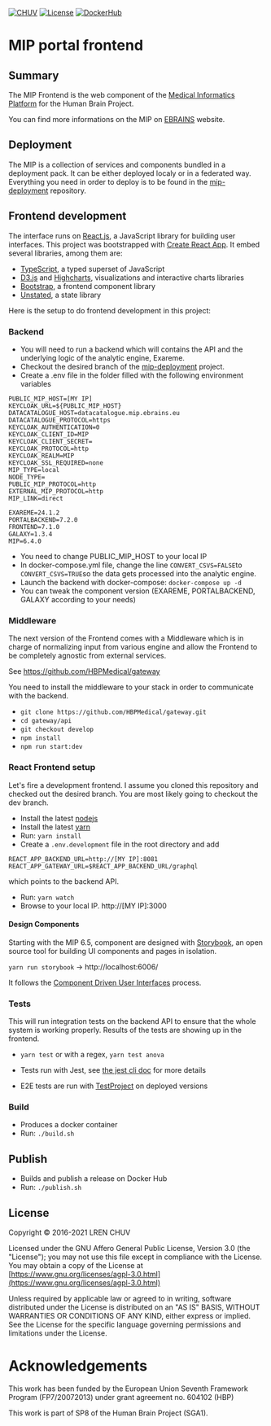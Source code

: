 [![CHUV](https://img.shields.io/badge/HBP-AF4C64.svg)](https://www.humanbrainproject.eu) [![License](https://img.shields.io/badge/license-AGPL--3.0-blue.svg)](https://www.gnu.org/licenses/agpl-3.0.html) [![DockerHub](https://img.shields.io/badge/docker-hbpmip%2Fportal--frontend-008bb8.svg)](https://hub.docker.com/r/hbpmip/portal-frontend/) 

# MIP portal frontend

## Summary

The MIP Frontend is the web component of the [Medical Informatics Platform](http://mip.humanbrainproject.eu/) for the Human Brain Project.

You can find more informations on the MIP on [EBRAINS](https://ebrains.eu/service/medical-informatics-platform) website.

## Deployment

The MIP is a collection of services and components bundled in a deployment pack. It can be either deployed localy or in a federated way. Everything you need in order to deploy is to be found in the [mip-deployment](https://github.com/HBPMedical/mip-deployment) repository.


## Frontend development

The interface runs on [React.js](https://reactjs.org), a JavaScript library for building user interfaces. This project was bootstrapped with [Create React App](https://github.com/facebookincubator/create-react-app).
It embed several libraries, among them are:

- [TypeScript](https://www.typescriptlang.org), a typed superset of JavaScript
- [D3.js](https://d3js.org) and [Highcharts](https://www.highcharts.com), visualizations and interactive charts libraries
- [Bootstrap](https://getbootstrap.com/), a frontend component library
- [Unstated](https://github.com/jamiebuilds/unstated), a state library

Here is the setup to do frontend development in this project:

### Backend
- You will need to run a backend which will contains the API and the underlying logic of the analytic engine, Exareme.
- Checkout the desired branch of the [mip-deployment](https://github.com/HBPMedical/mip-deployment) project.
- Create a .env file in the folder filled with the following environment variables
```
PUBLIC_MIP_HOST=[MY IP]
KEYCLOAK_URL=${PUBLIC_MIP_HOST}
DATACATALOGUE_HOST=datacatalogue.mip.ebrains.eu
DATACATALOGUE_PROTOCOL=https
KEYCLOAK_AUTHENTICATION=0
KEYCLOAK_CLIENT_ID=MIP
KEYCLOAK_CLIENT_SECRET=
KEYCLOAK_PROTOCOL=http
KEYCLOAK_REALM=MIP
KEYCLOAK_SSL_REQUIRED=none
MIP_TYPE=local
NODE_TYPE=
PUBLIC_MIP_PROTOCOL=http
EXTERNAL_MIP_PROTOCOL=http
MIP_LINK=direct

EXAREME=24.1.2
PORTALBACKEND=7.2.0
FRONTEND=7.1.0
GALAXY=1.3.4
MIP=6.4.0
```
- You need to change PUBLIC_MIP_HOST to your local IP
- In docker-compose.yml file, change the line `CONVERT_CSVS=FALSE`to `CONVERT_CSVS=TRUE`so the data gets processed into the analytic engine.
- Launch the backend with docker-compose: `docker-compose up -d`
- You can tweak the component version (EXAREME, PORTALBACKEND, GALAXY according to your needs)

### Middleware

The next version of the Frontend comes with a Middleware which is in charge of normalizing input from various engine and allow the Frontend to be completely agnostic from external services. 

See https://github.com/HBPMedical/gateway

You need to install the middleware to your stack in order to communicate with the backend. 

- `git clone https://github.com/HBPMedical/gateway.git` 
- `cd gateway/api`
- `git checkout develop`
- `npm install`
- `npm run start:dev`

### React Frontend setup

Let's fire a development frontend. I assume you cloned this repository and checked out the desired branch. You are most likely going to checkout the dev branch.

- Install the latest [nodejs](https://nodejs.org)
- Install the latest [yarn](https://yarnpkg.com/en/)
- Run: `yarn install`
- Create a `.env.development` file in the root directory and add 
```
REACT_APP_BACKEND_URL=http://[MY IP]:8081
REACT_APP_GATEWAY_URL=$REACT_APP_BACKEND_URL/graphql
``` 
which points to the backend API.

- Run: `yarn watch`
- Browse to your local IP. http://[MY IP]:3000


#### Design Components

Starting with the MIP 6.5, component are designed with [Storybook](https://storybook.js.org/),  an open source tool for building UI components and pages in isolation. 

`yarn run storybook` -> http://localhost:6006/

It follows the [Component Driven User Interfaces](https://www.componentdriven.org/) process. 



### Tests

This will run integration tests on the backend API to ensure that the whole system is working properly. Results of the tests are showing up in the frontend. 

- `yarn test` or with a regex, `yarn test anova`

- Tests run with Jest, see [the jest cli doc](https://jestjs.io/docs/en/cli) for more details
- E2E tests are run with [TestProject](https://testproject.io/) on deployed versions

### Build 
- Produces a docker container
- Run: `./build.sh`

## Publish
- Builds and publish a release on Docker Hub
- Run: `./publish.sh`

## License

Copyright © 2016-2021 LREN CHUV

Licensed under the GNU Affero General Public License, Version 3.0 (the "License");
you may not use this file except in compliance with the License.
You may obtain a copy of the License at [https://www.gnu.org/licenses/agpl-3.0.html](https://www.gnu.org/licenses/agpl-3.0.html)

Unless required by applicable law or agreed to in writing, software
distributed under the License is distributed on an "AS IS" BASIS,
WITHOUT WARRANTIES OR CONDITIONS OF ANY KIND, either express or implied.
See the License for the specific language governing permissions and
limitations under the License.

# Acknowledgements

This work has been funded by the European Union Seventh Framework Program (FP7/2007­2013) under grant agreement no. 604102 (HBP)

This work is part of SP8 of the Human Brain Project (SGA1).
